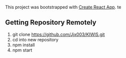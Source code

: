 This project was bootstrapped with [Create React App](https://github.com/facebook/create-react-app).
te
## Getting Repository Remotely
1. git clone https://github.com/Jjx003/KIWIS.git
2. cd into new repository
3. npm install 
4. npm start
